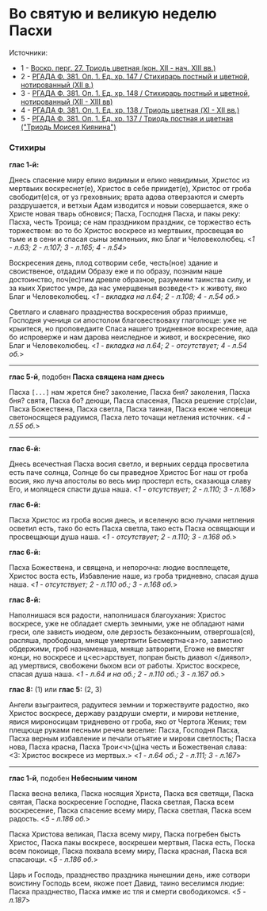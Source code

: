 
# Во святую и великую неделю Пасхи

Источники:

- 1 - [Воскр. перг. 27. Триодь цветная (кон. XII - нач. XIII вв.)](https://catalog.shm.ru/entity/OBJECT/178600)
- 2 - [РГАДА Ф. 381. Оп. 1. Ед. хр. 147 / Стихирарь постный и цветной, нотированный (XII в.)](http://rgada.info/kueh/index2.php?str=381_1_147&name=%D0%A1%D1%82%D0%B8%D1%85%D0%B8%D1%80%D0%B0%D1%80%D1%8C%20%D0%BF%D0%BE%D1%81%D1%82%D0%BD%D1%8B%D0%B9%20%D0%B8%20%D1%86%D0%B2%D0%B5%D1%82%D0%BD%D0%BE%D0%B9,%20%D0%BD%D0%BE%D1%82%D0%B8%D1%80%D0%BE%D0%B2%D0%B0%D0%BD%D0%BD%D1%8B%D0%B9.)
- 3 - [РГАДА Ф. 381. Оп. 1. Ед. хр. 148 / Стихирарь постный и цветной, нотированный (XII - XIII вв)](http://rgada.info/kueh/index2.php?str=381_1_148&name=%D0%A1%D1%82%D0%B8%D1%85%D0%B8%D1%80%D0%B0%D1%80%D1%8C%20%D0%BF%D0%BE%D1%81%D1%82%D0%BD%D1%8B%D0%B9%20%D0%B8%20%D1%86%D0%B2%D0%B5%D1%82%D0%BD%D0%BE%D0%B9,%20%D0%BD%D0%BE%D1%82%D0%B8%D1%80%D0%BE%D0%B2%D0%B0%D0%BD%D0%BD%D1%8B%D0%B9.)
- 4 - [РГАДА Ф. 381. Оп. 1. Ед. хр. 138 / Триодь цветная (XI - XII вв.)](http://rgada.info/kueh/index2.php?str=381_1_138&name=%D0%A2%D1%80%D0%B8%D0%BE%D0%B4%D1%8C%20%D1%86%D0%B2%D0%B5%D1%82%D0%BD%D0%B0%D1%8F)
- 5 - [РГАДА Ф. 381. Оп. 1. Ед. хр. 137 / Триодь постная и цветная ("Триодь Моисея Киянина")](http://rgada.info/kueh/index2.php?str=381_1_137&name=%D0%A2%D1%80%D0%B8%D0%BE%D0%B4%D1%8C%20%D0%BF%D0%BE%D1%81%D1%82%D0%BD%D0%B0%D1%8F%20%D0%B8%20%D1%86%D0%B2%D0%B5%D1%82%D0%BD%D0%B0%D1%8F%20(%22%D0%A2%D1%80%D0%B8%D0%BE%D0%B4%D1%8C%20%D0%9C%D0%BE%D0%B8%D1%81%D0%B5%D1%8F%20%D0%9A%D0%B8%D1%8F%D0%BD%D0%B8%D0%BD%D0%B0%22))


### Стихиры

**глас 1-й:**

Днесь спасение миру елико видимыи и елико невидимыи, Христос из мертвыих воскреснет(е), 
Христос в себе приидет(е), Христос от гроба свободит(е)ся, от уз греховныих; врата адова отверзаются 
и смерть раздрушается, и ветхыи Адам изводится и новыи совершается, яже о Христе новая тварь 
обновися; Пасха, Господня Пасха, и пакы реку: Пасха, честь Троица; се нам праздником праздник, 
се торжество есть торжеством: во то бо Христос воскресе из мертвыих, просвещая во тьме и 
в сени и спасая сыны земленыих, яко Благ и Человеколюбец. 
<*1 - л.63; 2 - л.107; 3 - л.165; 4 - л.54*>

Воскресения день, плод сотворим себе, честь(ное) здание и своиственое, отдадим Образу еже 
и по образу, познаим наше достоинство, поч(ес)тим древле образное, разумеим таинства силу, 
и за кыих Христос умре, да нас умерщвеныя возведе<т> к животу, яко Благ и Человеколюбец. 
<*1 - вкладка на л.64; 2 - л.108; 4 - л.54 об.*>

Светлаго и славнаго празднества воскресения образ приимше, Господня учениця си апостолом 
благовествоваху глаголюще: уже не крыитеся, но проповедаите Спаса нашего тридневное воскресение, 
ада бо испроверже и нам дарова неиследное и живот, и воскресение, яко Благ и Человеколюбец.
<*1 - вкладка на л.64; 2 - отсутствует; 4 - л.54 об.*>

---

**глас 5-й**, подобен **Пасха священа нам днесь**

Пасха `[...]` нам жрется бне? заколение, Пасха бня? заколения, Пасха бня? свята, Пасха бо? деющи, 
Пасха спасеная, Пасха решение стр(с)аи, Пасха Божествена, Пасха светла, Пасха таиная, 
Пасха еюже человеци светоносящеся радуимся, Пасха лето точащи нетления источник.
<*4 - л.55 об.*>

---

**глас 6-й:**

Днесь всечестная Пасха восия светло, и верныих сердца просветила есть паче солнца, Солнце бо сы 
праведное Христос Бог наш от гроба восия, яко луча апостолы во весь мир простерл есть, сказающа 
славу Его, и молящеся спасти душа наша. <*1 - отсутствует; 2 - л.110; 3 - л.168*>

**глас 6-й:**

Пасха Христос из гроба восия днесь, и вселеную всю лучами нетления осветил есть, тако бо есть 
Пасха светла, тако есть Пасха освящающи и просвещающи душа наша. 
<*1 - отсутствует; 2 - л.110; 3 - л.168 об.*>

**глас 6-й:**

Пасха Божествена, и священа, и непорочна: людие восплещете, Христос воста есть, Избавление наше, 
из гроба тридневно, спасая душа наша. <*1 - отсутствует; 2 - л.110 об.; 3 - л.168 об.*>

**глас 8-й:**

Наполнишася вся радости, наполнишася благоухания: Христос воскресе, уже не обладает смерть 
земными, уже не обладают нами греси, оле зависть июдеом, оле дерзость безаконныим, 
отвергоша(ся), распяша, прободоша, мняще умертвити Бесмертна<а>го, завистию обдержими, 
гроб назнаменаша, мняще затворити, Егоже не вместят конци, но воскресе и ц<ес>арствует, 
попран бысть диавол </диявол>, ад умертвися, свобожени быхом вси от работы. Христос воскресе, 
спасая душа наша. <*1 - л.64 и на об.; 2 - л.110 об.; 3 - л.167 об.*>

**глас 8:** (1) или **глас 5:** (2, 3)  

Ангели взыграитеся, радуитеся земнии и торжествуите радостно, яко Христос воскресе, державу 
раздруши смерти, и мирови нетление, явися мироносицам тридневено от гроба, яко от Чертога 
Жених; тем плещюще руками песньми речем веселие: Пасха, Господня Пасха,  Пасха верным 
избавление и печали отъятие и мирови светлость; Пасха нова, Пасха красна, Пасха Трои<ч>(ц)на честь 
и Божественая слава: <3: Христос воскресе из мертвых.> <*1 - л.64 об.; 2 - л.111; 3 - л.167*>

---

**глас 1-й**, подобен **Небесныим чином**

Паска весна велика, Паска носящия Христа, Паска вся светящи, Паска святая, Паска воскресение 
Господне, Паска светлая, Паска всем воскресение, Паска спасение всему миру, Паска светлая, 
Паска всем радость. <*5 - л.186 об.*>

Паска Христова великая, Пасха всему миру, Паска погребен бысть Христос, Паска пакы 
воскресе, воскрешеи мертвыя, Паска есть, Поска всем покоище, Паска похвала всему миру, 
Паска красная, Паска вся спасающи. <*5 - л.186 об.*>

Царь и Господь, празднество праздника нынешнии день, иже сотвори воистину Господь всем, 
якоже поет Давид, таино веселимся людие: Паска празднество, Паска имже ис тля и 
смерти свободихомся. <*5 - л.187*>
